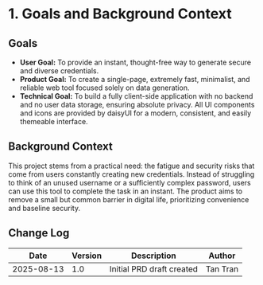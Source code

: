 # 1. Goals and Background Context

## Goals
* **User Goal:** To provide an instant, thought-free way to generate secure and diverse credentials.
* **Product Goal:** To create a single-page, extremely fast, minimalist, and reliable web tool focused solely on data generation.
* **Technical Goal:** To build a fully client-side application with no backend and no user data storage, ensuring absolute privacy. All UI components and icons are provided by daisyUI for a modern, consistent, and easily themeable interface.

## Background Context
This project stems from a practical need: the fatigue and security risks that come from users constantly creating new credentials. Instead of struggling to think of an unused username or a sufficiently complex password, users can use this tool to complete the task in an instant. The product aims to remove a small but common barrier in digital life, prioritizing convenience and baseline security.

## Change Log
| Date | Version | Description | Author |
| --- | --- | --- | --- |
| 2025-08-13 | 1.0 | Initial PRD draft created | Tan Tran |